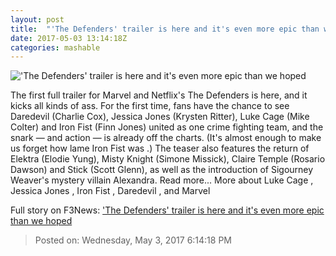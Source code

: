 ```yaml
---
layout: post
title:  "'The Defenders' trailer is here and it's even more epic than we hoped"
date: 2017-05-03 13:14:18Z
categories: mashable
---
```


!['The Defenders' trailer is here and it's even more epic than we hoped](http://i.amz.mshcdn.com/rU8Ibi4ylNzwfsao0BQr6UNh_jk=/1200x630/2017%2F05%2F03%2Feb%2Fd210c1b7400b470292159f532d9ab118.586e0.jpg)

The first full trailer for Marvel and Netflix's The Defenders is here, and it kicks all kinds of ass. For the first time, fans have the chance to see Daredevil (Charlie Cox), Jessica Jones (Krysten Ritter), Luke Cage (Mike Colter) and Iron Fist (Finn Jones) united as one crime fighting team, and the snark — and action — is already off the charts. (It's almost enough to make us forget how lame Iron Fist was .) The teaser also features the return of Elektra (Elodie Yung), Misty Knight (Simone Missick), Claire Temple (Rosario Dawson) and Stick (Scott Glenn), as well as the introduction of Sigourney Weaver's mystery villain Alexandra. Read more... More about Luke Cage , Jessica Jones , Iron Fist , Daredevil , and Marvel


Full story on F3News: ['The Defenders' trailer is here and it's even more epic than we hoped](http://www.f3nws.com/n/BNqtED)

> Posted on: Wednesday, May 3, 2017 6:14:18 PM

